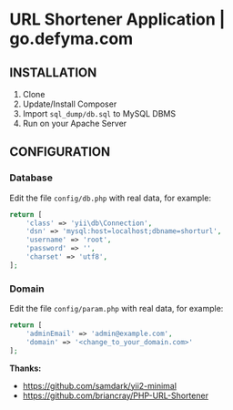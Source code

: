 URL Shortener Application | go.defyma.com
================================

INSTALLATION
------------

1. Clone
2. Update/Install Composer
3. Import `sql_dump/db.sql` to MySQL DBMS
4. Run on your Apache Server

CONFIGURATION
-------------

### Database

Edit the file `config/db.php` with real data, for example:

```php
return [
    'class' => 'yii\db\Connection',
    'dsn' => 'mysql:host=localhost;dbname=shorturl',
    'username' => 'root',
    'password' => '',
    'charset' => 'utf8',
];
```

### Domain

Edit the file `config/param.php` with real data, for example:

```php
return [
    'adminEmail' => 'admin@example.com',
    'domain' => '<change_to_your_domain.com>'
];

```

**Thanks:**
- https://github.com/samdark/yii2-minimal
- https://github.com/briancray/PHP-URL-Shortener
